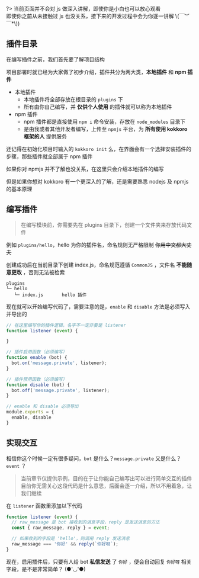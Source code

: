 ?> 当前页面并不会对 js 做深入讲解，即使你是小白也可以放心观看  
即使你之前从未接触过 js 也没关系，接下来的开发过程中会为你逐一讲解 \\(￣︶￣*\\))

## 插件目录

在编写插件之前，我们首先要了解项目结构

项目部署时就已经为大家做了初步介绍，插件共分为两大类，**本地插件** 和 **npm 插件**

- 本地插件
  + 本地插件将全部存放在根目录的 `plugins` 下
  + 所有由你自己编写，并 **仅供个人使用** 的插件就可以称为本地插件
- npm 插件
  + npm 插件都是直接使用 `npm i` 命令安装，存放在 `node_modules` 目录下
  + 是由我或者其他开发者编写，上传至 `npmjs` 平台，为 **所有使用 kokkoro 框架的人** 提供服务

还记得在初始化项目时输入的 `kokkoro init` 么，在界面会有一个选择安装插件的步骤，那些插件就全部属于 npm 插件

如果你对 npmjs 并不了解也没关系，在这里只会介绍本地插件的编写

但是如果你想对 kokkoro 有一个更深入的了解，还是需要熟悉 nodejs 及 npmjs 的基本原理

## 编写插件

> 在编写模块前，你需要先在 plugins 目录下，创建一个文件夹来存放代码文件

例如 `plugins/hello`，hello 为你的插件名，命名规则无严格限制 ~~你用中文都大丈夫~~

创建成功后在当前目录下创建 index.js，命名规范遵循 `CommonJS` ，文件名 **不能随意更改** ，否则无法被检索

``` text
plugins
└─ hello
   └─ index.js       hello 插件
```

现在就可以开始编写代码了，需要注意的是，`enable` 和 `disable` 方法是必须写入并导出的

``` javascript
// 在这里编写你的插件逻辑，名字不一定非要是 listener
function listener (event) {

}

// 插件启用函数（必须编写）
function enable (bot) {
  bot.on('message.private', listener);
}

// 插件禁用函数（必须编写）
function disable (bot) {
  bot.off('message.private', listener);
}

// enable 和 disable 必须导出
module.exports = {
  enable, disable
}
```

## 实现交互

相信你这个时候一定有很多疑问，`bot` 是什么？`message.private` 又是什么？`event` ？

> 当前章节仅提供示例，目的在于让你能自己编写出可以进行简单交互的插件  
目前你无需关心这段代码是什么意思，后面会逐一介绍，所以不用着急，让我们继续

在 `listener` 函数里添加以下代码

``` javascript
function listener (event) {
  // raw_message 是 bot 接收到的消息字段，reply 是发送消息的方法
  const { raw_message, reply } = event;

  // 如果收到的字段是 'hello'，则调用 reply 发送消息
  raw_message === '你好' && reply(`你好呀`);
}
```

现在，启用插件后，只要有人给 bot **私信发送** 了 `你好` ，便会自动回复 `你好呀` 相关字段，是不是非常简单？ (●'◡'●)